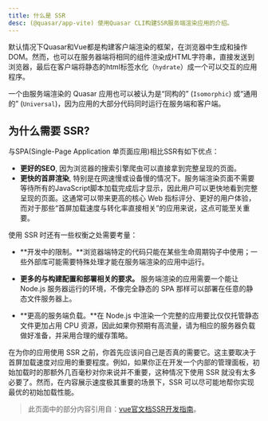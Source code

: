 ```yaml
---
title: 什么是 SSR
desc: (@quasar/app-vite) 使用Quasar CLI构建SSR服务端渲染应用的介绍。
---
```


默认情况下Quasar和Vue都是构建客户端渲染的框架，在浏览器中生成和操作DOM。然而，也可以在服务器端将相同的组件渲染成HTML字符串，直接发送到浏览器，最后在客户端将静态的html标签水化（`hydrate`）成一个可以交互的应用程序。

一个由服务端渲染的 Quasar 应用也可以被认为是“同构的” (`Isomorphic`) 或“通用的” (`Universal`)，因为应用的大部分代码同时运行在服务端和客户端。

## 为什么需要 SSR?
与SPA(Single-Page Application 单页面应用)相比SSR有如下优点：

* **更好的SEO**, 因为浏览器的搜索引擎爬虫可以直接拿到完整呈现的页面。
* **更快的首屏渲染**, 特别是在网速慢或设备慢的情况下。服务端渲染页面不需要等待所有的JavaScript脚本加载完成后才显示，因此用户可以更快地看到完整呈现的页面。这通常可以带来更高的核心 Web 指标评分、更好的用户体验，而对于那些“首屏加载速度与转化率直接相关”的应用来说，这点可能至关重要。

使用 SSR 时还有一些权衡之处需要考量：

* **开发中的限制。**浏览器端特定的代码只能在某些生命周期钩子中使用；一些外部库可能需要特殊处理才能在服务端渲染的应用中运行。

* **更多的与构建配置和部署相关的要求。** 服务端渲染的应用需要一个能让 Node.js 服务器运行的环境，不像完全静态的 SPA 那样可以部署在任意的静态文件服务器上。

* **更高的服务端负载。**在 Node.js 中渲染一个完整的应用要比仅仅托管静态文件更加占用 CPU 资源，因此如果你预期有高流量，请为相应的服务器负载做好准备，并采用合理的缓存策略。

在为你的应用使用 SSR 之前，你首先应该问自己是否真的需要它。这主要取决于首屏加载速度对应用的重要程度。例如，如果你正在开发一个内部的管理面板，初始加载时的那额外几百毫秒对你来说并不重要，这种情况下使用 SSR 就没有太多必要了。然而，在内容展示速度极其重要的场景下，SSR 可以尽可能地帮你实现最优的初始加载性能。

<q-separator class="q-mt-xl" />

> 此页面中的部分内容引用自：[vue官文档SSR开发指南](https://vuejs.org/guide/scaling-up/ssr.html)。
